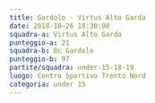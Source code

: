 ```yaml
---
title: Gardolo - Virtus Alto Garda
date: 2018-10-26 18:30:00
squadra-a: Virtus Alto Garda
punteggio-a: 21
squadra-b: Bc Gardolo
punteggio-b: 97
partite/squadra: under-15-18-19
luogo: Centro Sportivo Trento Nord
categoria: under 15
---
```

